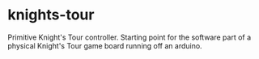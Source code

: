 # knights-tour

Primitive Knight's Tour controller. Starting point for the software part of a physical Knight's Tour game board running off an arduino.

